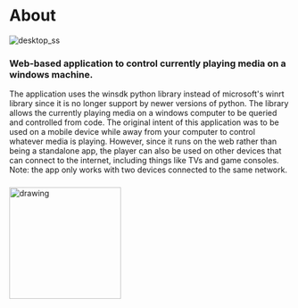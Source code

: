# About
![desktop_ss](https://github.com/arnavgaddam/mediacontrol/assets/108426505/01146aa7-3144-4e94-9b23-39e5c0112fce)

###  Web-based application to control currently playing media on a windows machine. 
The application uses the winsdk python library instead of microsoft's winrt library since it is no longer support by newer versions of python. The library allows the currently playing media on a windows computer to be queried and controlled from code. The original intent of this application was to be used on a mobile device while away from your computer to control whatever media is playing. However, since it runs on the web rather than being a standalone app, the player can also be used on other devices that can connect to the internet, including things like TVs and game consoles. Note: the app only works with two devices connected to the same network. 

### 

<img src="https://github.com/arnavgaddam/mediacontrol/assets/108426505/5f19a8b8-c292-4bfd-8992-ac60c8b5cbe4" alt="drawing" width="200"/>

